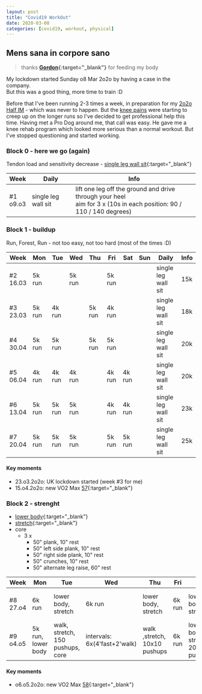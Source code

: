 ```yaml
---
layout: post
title: "Covid19 WorkOut"
date: 2020-03-08
categories: [covid19, workout, physical]
---
```



## Mens sana in corpore sano

> thanks **[Gordon](https://twitter.com/gbrett85){:target="_blank"}** for feeding my body

My lockdown started Sunday o8 Mar 2o2o by having a case in the company.  
But this was a good thing, more time to train :D

Before that I've been running 2-3 times a week, in preparation for my [2o2o Half IM](/2020/half_im.html) - which was never to happen. But the [knee pains](/2019/03_57_22.html) were starting to creep up on the longer runs so I've decided to get professional help this time. Having met a Pro Dog around me, that call was easy. He gave me a knee rehab program which looked more serious than a normal workout. But I've stopped questioning and started working.


### Block 0 - here we go (again)

Tendon load and sensitivity decrease - [single leg wall sit](/pic/slws.jpeg){:target="_blank"}

| Week | Daily | Info |
|------|-------|------|
| #1 <br/> o9.o3 | single leg wall sit | lift one leg off the ground and drive through your heel<br/>aim for 3 x (10s in each position: 90 / 110 / 140 degrees) |


### Block 1 - buildup

Run, Forest, Run - not too easy, not too hard (most of the times :D)

| Week | Mon | Tue | Wed | Thu | Fri | Sat | Sun | Daily | Info |
|------|-----|-----|-----|-----|-----|-----|-----|-------|------|
| #2 <br/> 16.03 | 5k run | | 5k run | | 5k run | | | single leg wall sit | 15k |
| #3 <br/> 23.03 | 5k run | 4k run | | 5k run | 4k run | | | single leg wall sit | 18k |
| #4 <br/> 30.04 | 5k run | 5k run | | 5k run | 5k run | | | single leg wall sit | 20k |
| #5 <br/> 06.04 | 4k run | 4k run | 4k run | | 4k run | 4k run | | single leg wall sit | 20k |
| #6 <br/> 13.04 | 5k run | 5k run | 5k run | | 4k run | 4k run | | single leg wall sit | 23k |
| #7 <br/> 20.04 | 5k run | 5k run | 5k run | | 5k run | 5k run | | single leg wall sit | 25k |

#### Key moments
- 23.o3.2o2o: UK lockdown started (week #3 for me)
- 15.o4.2o2o: new VO2 Max [57](/pic/vo2max-57.jpeg){:target="_blank"}


### Block 2 - strenght

- [lower body](/pic/legs-1.jpeg){:target="_blank"}
- [stretch](/pic/mobility.jpeg){:target="_blank"}
- core
  - 3 x
    - 50" plank, 10" rest
    - 50" left side plank, 10" rest
    - 50" right side plank, 10" rest
    - 50" crunches, 10" rest
    - 50" alternate leg raise, 60" rest

| Week | Mon | Tue | Wed | Thu | Fri | Sat | Sun |
|------|-----|-----|-----|-----|-----|-----|-----|
| #8 <br/> 27.o4 | 6k run | lower body, stretch | 6k run | lower body, stretch | 6k run | lower body, stretch | 300 pushups (micro workouts) | 
| #9 <br/> o4.o5 | 5k run, lower body | walk, stretch, 150 pushups, core | intervals: 6x(4'fast+2'walk) | walk ,stretch, 10x10 pushups | 6k run | lower body, stretch, 200 pushups | 30' easy run |

#### Key moments
- o6.o5.2o2o: new VO2 Max [58](/pic/vo2max-58.jpeg){:target="_blank"}
